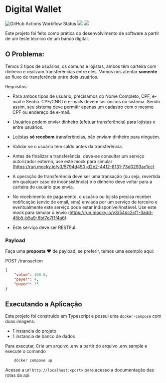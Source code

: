 # Digital Wallet

<img alt="GitHub Actions Workflow Status" src="https://img.shields.io/github/actions/workflow/status/evilfeeh/digital_wallet/node.js.yml"> <a href="https://app.codacy.com/gh/evilfeeh/digital-wallet/dashboard?utm_source=gh&utm_medium=referral&utm_content=&utm_campaign=Badge_coverage"><img src="https://app.codacy.com/project/badge/Coverage/74c08c426d074b51a7454ca1d5c4576e"/></a> <a href="https://app.codacy.com/gh/evilfeeh/digital-wallet/dashboard?utm_source=gh&utm_medium=referral&utm_content=&utm_campaign=Badge_grade"><img src="https://app.codacy.com/project/badge/Grade/74c08c426d074b51a7454ca1d5c4576e"/></a>

Este projeto foi feito como prática do desenvolvimento de software a partir de um teste tecnico de um banco digital.

## O Problema:

Temos 2 tipos de usuários, os comuns e lojistas, ambos têm carteira com dinheiro e realizam transferências entre eles. Vamos nos atentar **somente** ao fluxo de transferência entre dois usuários.

Requisitos:

-   Para ambos tipos de usuário, precisamos do Nome Completo, CPF, e-mail e Senha. CPF/CNPJ e e-mails devem ser únicos no sistema. Sendo assim, seu sistema deve permitir apenas um cadastro com o mesmo CPF ou endereço de e-mail.

-   Usuários podem enviar dinheiro (efetuar transferência) para lojistas e entre usuários.

-   Lojistas **só recebem** transferências, não enviam dinheiro para ninguém.

-   Validar se o usuário tem saldo antes da transferência.

-   Antes de finalizar a transferência, deve-se consultar um serviço autorizador externo, use este mock para simular (https://run.mocky.io/v3/5794d450-d2e2-4412-8131-73d0293ac1cc).

-   A operação de transferência deve ser uma transação (ou seja, revertida em qualquer caso de inconsistência) e o dinheiro deve voltar para a carteira do usuário que envia.

-   No recebimento de pagamento, o usuário ou lojista precisa receber notificação (envio de email, sms) enviada por um serviço de terceiro e eventualmente este serviço pode estar indisponível/instável. Use este mock para simular o envio (https://run.mocky.io/v3/54dc2cf1-3add-45b5-b5a9-6bf7e7f1f4a6).

-   Este serviço deve ser RESTFul.

### Payload

Faça uma **proposta** :heart: de payload, se preferir, temos uma exemplo aqui:

POST /transaction

```json
{
    "value": 100.0,
    "payer": 4,
    "payee": 15
}
```

## Executando a Aplicação

Este projeto foi construído em Typescript e possui uma `docker-compose` com duas imagens:

-   1 instancia do projeto
-   1 instancia de banco de dados

Para executar, Crie um arquivo .env a partir do arquivo .env.sample e execute o comando

```bash
    docker compose up
```

Acesse a url `http://localhost:<port>` para acesso a documentação das rotas da api
